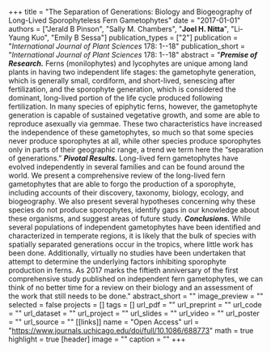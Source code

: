 +++
title = "The Separation of Generations: Biology and Biogeography of Long-Lived Sporophyteless Fern Gametophytes"
date = "2017-01-01"
authors = ["Jerald B Pinson", "Sally M. Chambers", "**Joel H. Nitta**", "Li-Yaung Kuo", "Emily B Sessa"]
publication_types = ["2"]
publication = "_International Journal of Plant Sciences_ 178: 1--18"
publication_short = "_International Journal of Plant Sciences_ 178: 1--18"
abstract = "__*Premise of Research.*__  Ferns (monilophytes) and lycophytes are unique among land plants in having two independent life stages: the gametophyte generation, which is generally small, cordiform, and short-lived, senescing after fertilization, and the sporophyte generation, which is considered the dominant, long-lived portion of the life cycle produced following fertilization. In many species of epiphytic ferns, however, the gametophyte generation is capable of sustained vegetative growth, and some are able to reproduce asexually via gemmae. These two characteristics have increased the independence of these gametophytes, so much so that some species never produce sporophytes at all, while other species produce sporophytes only in parts of their geographic range, a trend we term here the “separation of generations.” __*Pivotal Results.*__  Long-lived fern gametophytes have evolved independently in several families and can be found around the world. We present a comprehensive review of the long-lived fern gametophytes that are able to forgo the production of a sporophyte, including accounts of their discovery, taxonomy, biology, ecology, and biogeography. We also present several hypotheses concerning why these species do not produce sporophytes, identify gaps in our knowledge about these organisms, and suggest areas of future study. __*Conclusions.*__  While several populations of independent gametophytes have been identified and characterized in temperate regions, it is likely that the bulk of species with spatially separated generations occur in the tropics, where little work has been done. Additionally, virtually no studies have been undertaken that attempt to determine the underlying factors inhibiting sporophyte production in ferns. As 2017 marks the fiftieth anniversary of the first comprehensive study published on independent fern gametophytes, we can think of no better time for a review on their biology and an assessment of the work that still needs to be done."
abstract_short = ""
image_preview = ""
selected = false
projects = []
tags = []
url_pdf = ""
url_preprint = ""
url_code = ""
url_dataset = ""
url_project = ""
url_slides = ""
url_video = ""
url_poster = ""
url_source = ""
[[links]]
  name = "Open Access"
  url = "https://www.journals.uchicago.edu/doi/full/10.1086/688773"
math = true
highlight = true
[header]
image = ""
caption = ""
+++
